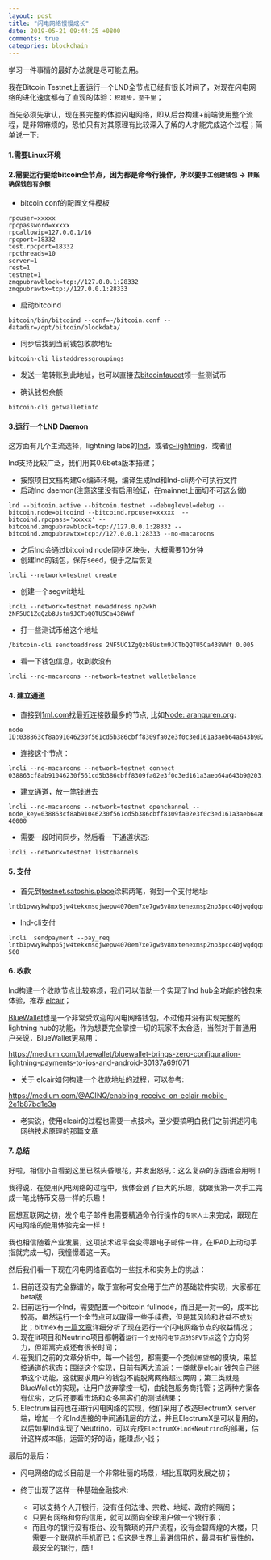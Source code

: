 ```yaml
---
layout: post
title: "闪电网络慢慢成长"
date: 2019-05-21 09:44:25 +0800
comments: true
categories: blockchain
---
```

学习一件事情的最好办法就是尽可能去用。

我在Bitcoin Testnet上面运行一个LND全节点已经有很长时间了，对现在闪电网络的进化速度都有了直观的体验：`积跬步，至千里`；

<!-- more -->

首先必须先承认，现在要完整的体验闪电网络，即从后台构建+前端使用整个流程，是非常麻烦的，恐怕只有对其原理有比较深入了解的人才能完成这个过程；简单说一下:

#### 1.需要Linux环境
#### 2.需要运行要给bitcoin全节点，因为都是命令行操作，所以要`手工创建钱包` -> `转账确保钱包有余额`

* bitcoin.conf的配置文件模板
```
rpcuser=xxxxx
rpcpassword=xxxxx
rpcallowip=127.0.0.1/16
rpcport=18332
test.rpcport=18332
rpcthreads=10
server=1
rest=1
testnet=1
zmqpubrawblock=tcp://127.0.0.1:28332
zmqpubrawtx=tcp://127.0.0.1:28333
```

* 启动bitcoind
```
bitcoin/bin/bitcoind --conf=~/bitcoin.conf --datadir=/opt/bitcoin/blockdata/ 
```

* 同步后找到当前钱包收款地址

```
bitcoin-cli listaddressgroupings
```

* 发送一笔转账到此地址，也可以直接去[bitcoinfaucet](!https://bitcoinfaucet.uo1.net/send.php)领一些测试币

* 确认钱包余额
```
bitcoin-cli getwalletinfo
```

#### 3.运行一个LND Daemon

这方面有几个主流选择，lightning labs的[lnd](!https://github.com/lightningnetwork/lnd)，或者[c-lightning](!https://github.com/ElementsProject/lightning)，或者[lit](!https://github.com/mit-dci/lit)

lnd支持比较广泛，我们用其0.6beta版本搭建；

* 按照项目文档构建Go编译环境，编译生成lnd和lnd-cli两个可执行文件
* 启动lnd daemon(注意这里没有启用验证，在mainnet上面切不可这么做)
```
lnd --bitcoin.active --bitcoin.testnet --debuglevel=debug --bitcoin.node=bitcoind --bitcoind.rpcuser=xxxxx  --bitcoind.rpcpass='xxxxx' --bitcoind.zmqpubrawblock=tcp://127.0.0.1:28332 --bitcoind.zmqpubrawtx=tcp://127.0.0.1:28333 --no-macaroons
```
* 之后lnd会通过bitcoind node同步区块头，大概需要10分钟
* 创建lnd的钱包，保存seed，便于之后恢复
```
lncli --network=testnet create
```
* 创建一个segwit地址
```
lncli --network=testnet newaddress np2wkh
2NF5UC1ZgQzb8Ustm9JCTbQQTU5Ca438WWf
```
* 打一些测试币给这个地址
```
/bitcoin-cli sendtoaddress 2NF5UC1ZgQzb8Ustm9JCTbQQTU5Ca438WWf 0.005
```
* 看一下钱包信息，收到款没有
```
lncli --no-macaroons --network=testnet walletbalance
```


#### 4. 建立通道

* 直接到[1ml.com](!https://1ml.com/testnet/)找最近连接数最多的节点, 比如[Node: aranguren.org](!https://1ml.com/testnet/node/038863cf8ab91046230f561cd5b386cbff8309fa02e3f0c3ed161a3aeb64a643b9):
```
node ID:038863cf8ab91046230f561cd5b386cbff8309fa02e3f0c3ed161a3aeb64a643b9@203.132.95.10:9735
```

* 连接这个节点：
```
lncli --no-macaroons --network=testnet connect 038863cf8ab91046230f561cd5b386cbff8309fa02e3f0c3ed161a3aeb64a643b9@203.132.95.10:9735
```

* 建立通道，放一笔钱进去
```
lncli --no-macaroons --network=testnet openchannel --node_key=038863cf8ab91046230f561cd5b386cbff8309fa02e3f0c3ed161a3aeb64a643b9 40000
```

* 需要一段时间同步，然后看一下通道状态:
```
lncli --network=testnet listchannels
```


#### 5. 支付 

* 首先到[testnet.satoshis.place](!https://testnet.satoshis.place/)涂鸦两笔，得到一个支付地址:
```
lntb1pwwykwhpp5jw4tekxmsqjwepw4070em7xe7gw3v8mxtenexmsp2np3pcc40jwqdqqxqruyqrzjqfcxsh9gr28y6ngphmk90q05ejfydpq89tjjc5rl36lfmtcv424hk9e8sgqqqvsqqqqqqqlgqqqqqeqqjqjpfnq26e2flenp79ywpyyftg3najf3wtpvkwuuw2h9y3dzdn7kc3342h6uzgf69ms8sx6fxsh5j2jcwzulr3dufryn9ljadm0wuj9fcpm86fax
```

* lnd-cli支付
```
lncli  sendpayment --pay_req lntb1pwwykwhpp5jw4tekxmsqjwepw4070em7xe7gw3v8mxtenexmsp2np3pcc40jwqdqqxqruyqrzjqfcxsh9gr28y6ngphmk90q05ejfydpq89tjjc5rl36lfmtcv424hk9e8sgqqqvsqqqqqqqlgqqqqqeqqjqjpfnq26e2flenp79ywpyyftg3najf3wtpvkwuuw2h9y3dzdn7kc3342h6uzgf69ms8sx6fxsh5j2jcwzulr3dufryn9ljadm0wuj9fcpm86fax 500
```

#### 6. 收款

lnd构建一个收款节点比较麻烦，我们可以借助一个实现了lnd hub全功能的钱包来体验，推荐 [elcair](!https://github.com/ACINQ/eclair)；

[BlueWallet](!https://bluewallet.io/)也是一个非常受欢迎的闪电网络钱包，不过他并没有实现完整的lightning hub的功能，作为想要完全掌控一切的玩家不太合适，当然对于普通用户来说，BlueWallet更易用：

https://medium.com/bluewallet/bluewallet-brings-zero-configuration-lightning-payments-to-ios-and-android-30137a69f071

* 关于 elcair如何构建一个收款地址的过程，可以参考:

https://medium.com/@ACINQ/enabling-receive-on-eclair-mobile-2e1b87bd1e3a

* 老实说，使用elcair的过程也需要一点技术，至少要搞明白我们之前讲述闪电网络技术原理的那篇文章


#### 7. 总结

好啦，相信小白看到这里已然头昏眼花，并发出怒吼：这么复杂的东西谁会用啊！

我得说，在使用闪电网络的过程中，我体会到了巨大的乐趣，就跟我第一次手工完成一笔比特币交易一样的乐趣！

回想互联网之初，发个电子邮件也需要精通命令行操作的`专家人士`来完成，跟现在闪电网络的使用体验完全一样！

我也相信随着产业发展，这项技术迟早会变得跟电子邮件一样，在IPAD上动动手指就完成一切，我憧憬着这一天。


然后我们看一下现在闪电网络面临的一些技术和实务上的挑战：

1. 目前还没有完全靠谱的，敢于宣称可安全用于生产的基础软件实现，大家都在beta版
2. 目前运行一个lnd，需要配置一个bitcoin fullnode，而且是一对一的，成本比较高，虽然运行一个全节点可以取得一些手续费，但是其风险和收益不成对比；bitmex有[一篇文章](!https://blog.bitmex.com/the-lightning-network-part-2-routing-fee-economics/)详细分析了现在运行一个闪电网络节点的收益情况；
3. 现在lit项目和Neutrino项目都朝着`运行一个支持闪电节点的SPV节点`这个方向努力，但距离完成还有很长时间；
4. 在我们之前的文章分析中，每一个钱包，都需要一个类似`瞭望塔`的模块，来监控通道的状态；围绕这个实现，目前有两大流派：一类就是elcair 钱包自己继承这个功能，这就要求用户的钱包不能脱离网络超过两周；第二类就是BlueWallet的实现，让用户放弃掌控一切，由钱包服务商托管；这两种方案各有优劣，之后还要看市场和众多黑客们的测试结果；
5. Electrum目前也在进行闪电网络的实现，他们采用了改造ElectrumX server端，增加一个和lnd连接的中间通讯层的方法，并且ElectrumX是可以复用的，以后如果lnd实现了Neutrino，可以完成`ElectrumX+Lnd+Neutrino`的部署，估计这样成本低，运营的好的话，能赚点小钱；


最后的最后：

* 闪电网络的成长目前是一个非常壮丽的场景，堪比互联网发展之初；

* 终于出现了这样一种基础金融技术:
    - 可以支持个人开银行，没有任何法律、宗教、地域、政府的隔阂；
    - 只要有网络和你的信用，就可以面向全球用户做一个银行家；
    - 而且你的银行没有柜台、没有繁琐的开户流程，没有金碧辉煌的大楼，只需要一个联网的手机而已；但这是世界上最讲信用的，最具有扩展性的，最安全的银行，酷!!
